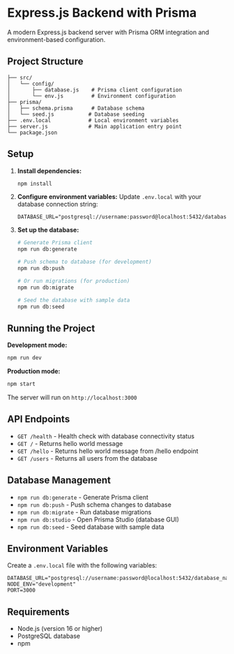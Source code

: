 # Express.js Backend with Prisma

A modern Express.js backend server with Prisma ORM integration and environment-based configuration.

## Project Structure

```
├── src/
│   └── config/
│       ├── database.js    # Prisma client configuration
│       └── env.js         # Environment configuration
├── prisma/
│   ├── schema.prisma      # Database schema
│   └── seed.js           # Database seeding
├── .env.local            # Local environment variables
├── server.js             # Main application entry point
└── package.json
```

## Setup

1. **Install dependencies:**
   ```bash
   npm install
   ```

2. **Configure environment variables:**
   Update `.env.local` with your database connection string:
   ```env
   DATABASE_URL="postgresql://username:password@localhost:5432/database_name"
   ```

3. **Set up the database:**
   ```bash
   # Generate Prisma client
   npm run db:generate
   
   # Push schema to database (for development)
   npm run db:push
   
   # Or run migrations (for production)
   npm run db:migrate
   
   # Seed the database with sample data
   npm run db:seed
   ```

## Running the Project

**Development mode:**
```bash
npm run dev
```

**Production mode:**
```bash
npm start
```

The server will run on `http://localhost:3000`

## API Endpoints

- `GET /health` - Health check with database connectivity status
- `GET /` - Returns hello world message
- `GET /hello` - Returns hello world message from /hello endpoint
- `GET /users` - Returns all users from the database

## Database Management

- `npm run db:generate` - Generate Prisma client
- `npm run db:push` - Push schema changes to database
- `npm run db:migrate` - Run database migrations
- `npm run db:studio` - Open Prisma Studio (database GUI)
- `npm run db:seed` - Seed database with sample data

## Environment Variables

Create a `.env.local` file with the following variables:

```env
DATABASE_URL="postgresql://username:password@localhost:5432/database_name"
NODE_ENV="development"
PORT=3000
```

## Requirements

- Node.js (version 16 or higher)
- PostgreSQL database
- npm